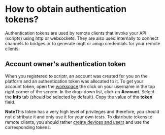# How to obtain authentication tokens?

 Authentication tokens are used by remote clients that invoke your API (scripts) using http or websockets. They are also used internally to connect channels to bridges or to generate mqtt or amqp credentials for your remote clients.
 
 ## Account owner's authentication token
 
 When you registered to scriptr, an account was created for you on the platform and an authentication token was allocated to it. 
 To get your account token, open the [workspace](https://www.scriptr.io/workspace) the click on your username in the top right corner of the screen. In the drop-down list, click on **Account**.
 Select the **Info** tab (should be selected by default). Copy the value of the **token** field.
 
 **Note**This token has a very high level of privileges and therefore, you should not distribute it and only use it for your own tests. 
 To distribute tokens to remote clients, you should rather [create devices and users](https://github.com/scriptrdotio/howto/blob/master/acl/create_devices_users.md) and use the corresponding tokens.
